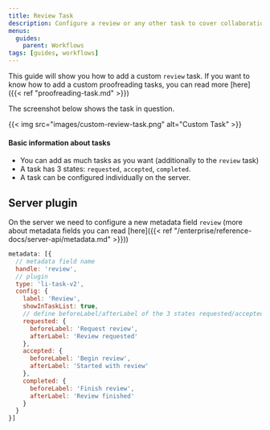 ```yaml
---
title: Review Task
description: Configure a review or any other task to cover collaboration workflows.
menus:
  guides:
    parent: Workflows
tags: [guides, workflows]
---
```


This guide will show you how to add a custom `review` task. If you want to know how to add a custom proofreading tasks, you can read more [here]({{< ref "proofreading-task.md" >}})

The screenshot below shows the task in question.

{{< img src="images/custom-review-task.png" alt="Custom Task" >}}

#### Basic information about tasks
- You can add as much tasks as you want (additionally to the `review` task)
- A task has 3 states: `requested`, `accepted`, `completed`.
- A task can be configured individually on the server.


## Server plugin

On the server we need to configure a new metadata field `review` (more about metadata fields you can read [here]({{< ref "/enterprise/reference-docs/server-api/metadata.md" >}}))

```js
metadata: [{
  // metadata field name
  handle: 'review',
  // plugin
  type: 'li-task-v2',
  config: {
    label: 'Review',
    showInTaskList: true,
    // define beforeLabel/afterLabel of the 3 states requested/accepted/completed
    requested: {
      beforeLabel: 'Request review',
      afterLabel: 'Review requested'
    },
    accepted: {
      beforeLabel: 'Begin review',
      afterLabel: 'Started with review'
    },
    completed: {
      beforeLabel: 'Finish review',
      afterLabel: 'Review finished'
    }
  }
}]
```
